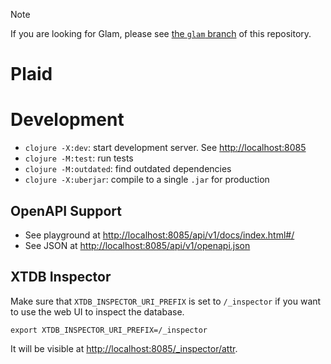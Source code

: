 > [!NOTE]
> If you are looking for Glam, please see [the `glam` branch](https://github.com/larc-iu/plaid/tree/glam) of this repository.

# Plaid

# Development

* `clojure -X:dev`: start development server. See <http://localhost:8085> 
* `clojure -M:test`: run tests
* `clojure -M:outdated`: find outdated dependencies
* `clojure -X:uberjar`: compile to a single `.jar` for production

## OpenAPI Support
* See playground at <http://localhost:8085/api/v1/docs/index.html#/>
* See JSON at <http://localhost:8085/api/v1/openapi.json>

## XTDB Inspector
Make sure that `XTDB_INSPECTOR_URI_PREFIX` is set to `/_inspector` if you want to use the web UI to inspect the database.
```
export XTDB_INSPECTOR_URI_PREFIX=/_inspector
```
It will be visible at <http://localhost:8085/_inspector/attr>.
